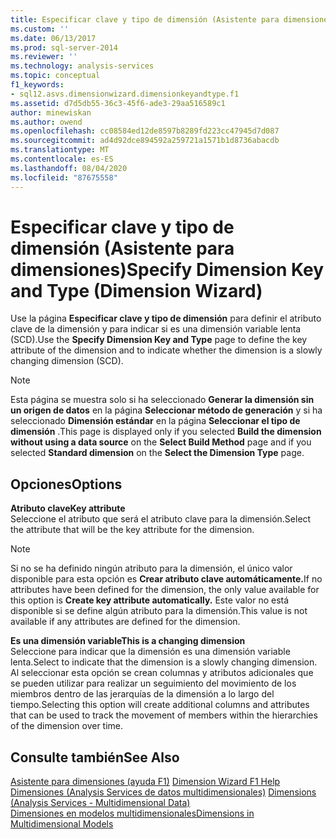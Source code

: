 ```yaml
---
title: Especificar clave y tipo de dimensión (Asistente para dimensiones) | Microsoft Docs
ms.custom: ''
ms.date: 06/13/2017
ms.prod: sql-server-2014
ms.reviewer: ''
ms.technology: analysis-services
ms.topic: conceptual
f1_keywords:
- sql12.asvs.dimensionwizard.dimensionkeyandtype.f1
ms.assetid: d7d5db55-36c3-45f6-ade3-29aa516589c1
author: minewiskan
ms.author: owend
ms.openlocfilehash: cc08584ed12de8597b8289fd223cc47945d7d087
ms.sourcegitcommit: ad4d92dce894592a259721a1571b1d8736abacdb
ms.translationtype: MT
ms.contentlocale: es-ES
ms.lasthandoff: 08/04/2020
ms.locfileid: "87675558"
---
```

# <a name="specify-dimension-key-and-type-dimension-wizard"></a><span data-ttu-id="57d8c-102">Especificar clave y tipo de dimensión (Asistente para dimensiones)</span><span class="sxs-lookup"><span data-stu-id="57d8c-102">Specify Dimension Key and Type (Dimension Wizard)</span></span>
  <span data-ttu-id="57d8c-103">Use la página **Especificar clave y tipo de dimensión** para definir el atributo clave de la dimensión y para indicar si es una dimensión variable lenta (SCD).</span><span class="sxs-lookup"><span data-stu-id="57d8c-103">Use the **Specify Dimension Key and Type** page to define the key attribute of the dimension and to indicate whether the dimension is a slowly changing dimension (SCD).</span></span>  
  
> [!NOTE]  
>  <span data-ttu-id="57d8c-104"> Esta página se muestra solo si ha seleccionado **Generar la dimensión sin un origen de datos** en la página **Seleccionar método de generación** y si ha seleccionado **Dimensión estándar** en la página **Seleccionar el tipo de dimensión** .</span><span class="sxs-lookup"><span data-stu-id="57d8c-104">This page is displayed only if you selected **Build the dimension without using a data source** on the **Select Build Method** page and if you selected **Standard dimension** on the **Select the Dimension Type** page.</span></span>  
  
## <a name="options"></a><span data-ttu-id="57d8c-105">Opciones</span><span class="sxs-lookup"><span data-stu-id="57d8c-105">Options</span></span>  
 <span data-ttu-id="57d8c-106">**Atributo clave**</span><span class="sxs-lookup"><span data-stu-id="57d8c-106">**Key attribute**</span></span>  
 <span data-ttu-id="57d8c-107">Seleccione el atributo que será el atributo clave para la dimensión.</span><span class="sxs-lookup"><span data-stu-id="57d8c-107">Select the attribute that will be the key attribute for the dimension.</span></span>  
  
> [!NOTE]  
>  <span data-ttu-id="57d8c-108">Si no se ha definido ningún atributo para la dimensión, el único valor disponible para esta opción es **Crear atributo clave automáticamente.**</span><span class="sxs-lookup"><span data-stu-id="57d8c-108">If no attributes have been defined for the dimension, the only value available for this option is **Create key attribute automatically.**</span></span> <span data-ttu-id="57d8c-109">Este valor no está disponible si se define algún atributo para la dimensión.</span><span class="sxs-lookup"><span data-stu-id="57d8c-109">This value is not available if any attributes are defined for the dimension.</span></span>  
  
 <span data-ttu-id="57d8c-110">**Es una dimensión variable**</span><span class="sxs-lookup"><span data-stu-id="57d8c-110">**This is a changing dimension**</span></span>  
 <span data-ttu-id="57d8c-111">Seleccione para indicar que la dimensión es una dimensión variable lenta.</span><span class="sxs-lookup"><span data-stu-id="57d8c-111">Select to indicate that the dimension is a slowly changing dimension.</span></span> <span data-ttu-id="57d8c-112">Al seleccionar esta opción se crean columnas y atributos adicionales que se pueden utilizar para realizar un seguimiento del movimiento de los miembros dentro de las jerarquías de la dimensión a lo largo del tiempo.</span><span class="sxs-lookup"><span data-stu-id="57d8c-112">Selecting this option will create additional columns and attributes that can be used to track the movement of members within the hierarchies of the dimension over time.</span></span>  
  
## <a name="see-also"></a><span data-ttu-id="57d8c-113">Consulte también</span><span class="sxs-lookup"><span data-stu-id="57d8c-113">See Also</span></span>  
 <span data-ttu-id="57d8c-114">[Asistente para dimensiones (ayuda F1)](dimension-wizard-f1-help.md) </span><span class="sxs-lookup"><span data-stu-id="57d8c-114">[Dimension Wizard F1 Help](dimension-wizard-f1-help.md) </span></span>  
 <span data-ttu-id="57d8c-115">[Dimensiones &#40;Analysis Services de datos multidimensionales&#41;](multidimensional-models-olap-logical-dimension-objects/dimensions-analysis-services-multidimensional-data.md) </span><span class="sxs-lookup"><span data-stu-id="57d8c-115">[Dimensions &#40;Analysis Services - Multidimensional Data&#41;](multidimensional-models-olap-logical-dimension-objects/dimensions-analysis-services-multidimensional-data.md) </span></span>  
 [<span data-ttu-id="57d8c-116">Dimensiones en modelos multidimensionales</span><span class="sxs-lookup"><span data-stu-id="57d8c-116">Dimensions in Multidimensional Models</span></span>](multidimensional-models/dimensions-in-multidimensional-models.md)  
  
  
